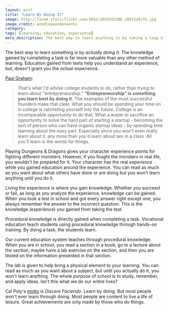```yaml
---
layout: post
title: "Learn By Doing It"
image: http://farm4.staticflickr.com/3042/3058182308_c0d72d4c55.jpg
image_credit: woodleywonderworks
category: 
tags: [learning, education, experience]
meta_description: The best way to learn anything is by taking a leap of faith and begin doing it. You'll make mistakes, but will learn in the process.
---
```


The best way to learn something is by _actually doing it_.  The knowledge gained by completing a task is far more valuable than any other method of learning. Education gained from texts help you understand an experience, but, doesn't grant you the _actual_ experience.

[Paul Graham][1]:

> That's what I'd advise college students to do, rather than trying to learn about "entrepreneurship." __"Entrepreneurship" is something you learn best by doing it.__ The examples of the most successful founders make that clear. What you should be spending your time on in college is ratcheting yourself into the future. College is an incomparable opportunity to do that. What a waste to sacrifice an opportunity to solve the hard part of starting a startup - becoming the sort of person who can have organic startup ideas - by spending time learning about the easy part. Especially since you won't even really learn about it, any more than you'd learn about sex in a class. All you'll learn is the words for things.

[1]: http://paulgraham.com/startupideas.html

Playing Dungeons & Dragons gives your character experience points for fighting different monsters. However, if you fought the monsters in real life, you wouldn't be prepared for it. Your character has the real _experience_ while you gained education around the experience. You can read as much as you want about what others have done or are doing but you won't learn anything until you do it.

Living the experience is where you gain knowledge. Whether you succeed or fail, as long as you analyze the experience, knowledge can be gained. When you took a test in school and got every answer right except one, you always remember the answer to the incorrect question. This is the knowledge (experience) you gained from taking the test.

Procedural knowledge is directly gained when completing a task. Vocational education teach students using procedural knowledge through hands-on training. By doing a task, the students learn.

Our current education system teaches through procedural knowledge. When you are in school, you read a section in a book, go to a lecture about the section, maybe have a lab exercise on the section, and then you are tested on the information presented in that section.

The lab is given to help bring a physical element to your learning. You can read as much as you want about a subject, but until you actually do it, you won't learn anything. The whole purpose of school is to study, remember, and apply ideas. Isn't this what we do our entire lives?

Cal Poly's [motto][2] is _Discere Faciendo_. Learn by doing. But most people won't ever learn through doing. Most people are content to live a life of leisure. Great achievements are only made by those who do things. 

[2]: http://www.cla.calpoly.edu/~smarx/courses/145/paper6online/JDavis.htm